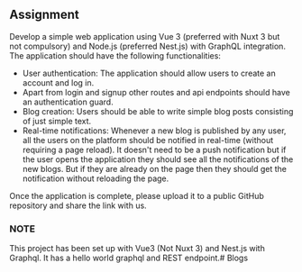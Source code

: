 ## Assignment 
Develop a simple web application using Vue 3 (preferred with Nuxt 3 but not compulsory) and Node.js (preferred Nest.js) with GraphQL integration. 
The application should have the following functionalities:
- User authentication: The application should allow users to create an account and log in.
- Apart from login and signup other routes and api endpoints should have an authentication guard.
- Blog creation: Users should be able to write simple blog posts consisting of just simple text.
- Real-time notifications: Whenever a new blog is published by any user, all the users on the platform should be notified in real-time (without requiring a page reload). It doesn't need to be a push notification but if the user opens the application they should see all the notifications of the new blogs. But if they are already on the page then they should get the notification without reloading the page. 

Once the application is complete, please upload it to a public GitHub repository and share the link with us.

### NOTE
This project has been set up with Vue3 (Not Nuxt 3) and Nest.js with Graphql. It has a hello world graphql and REST endpoint.# Blogs

